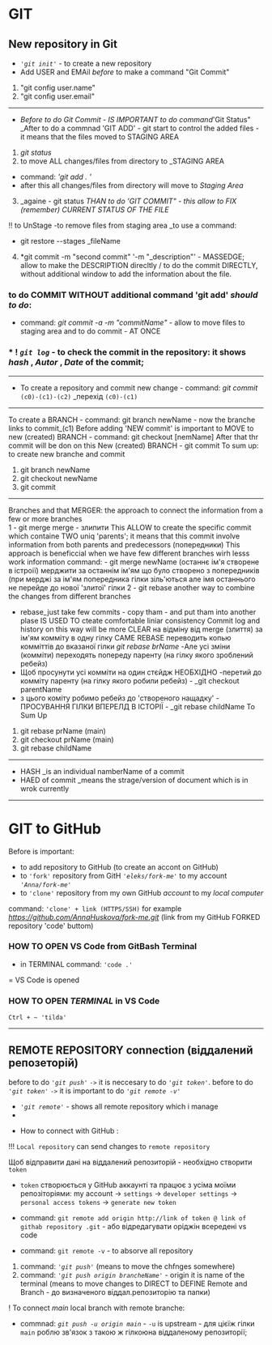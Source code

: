 # GIT

## New repository in Git
- _`'git init'`_ - to create a new repository 
- Add USER and EMAil _before_ to make a command "Git Commit"
1. "git config user.name"
2. "git config user.email"
-----------------------------

- _Before to do Git Commit - IS IMPORTANT to do command_'Git Status"
_After to do a commnad 'GIT ADD' - git start to control the added files - it means that the files moved to STAGING AREA
1. _git status_
2. to move ALL changes/files from directory to _STAGING AREA
* command: _'git add . '_
* after this all changes/files from directory will move to _Staging Area_
3. _againe - git status
_THAN to do 'GIT COMMIT" - this allow to FIX (remember) CURRENT STATUS OF THE FILE_

!! to UnStage -to remove files from staging area _to use a command:
- git restore --stages _fileName

4. *git commit -m "second commit"
   '-m "_description"' - MASSEDGE; allow to make the DESCRIPTION direcltly / to do the commit DIRECTLY, without additional window to add the information about the file.
   
 ### to do COMMIT WITHOUT additional command 'git add' _should to do_:
 - command: _git commit -a -m "commitName"_ - allow to move files to staging area and to do commit - AT ONCE

### * ! _`git log`_ - to check the commit in the repository: it shows  _hash_  , _Autor_  , _Date_   of the commit;  
 
-----------------------
- To create a repository and commit new change - command: _git commit_ `(c0)-(c1)-(c2)`
_перехід `(c0)-(c1)`
-------------
To create a BRANCH - command: git branch newName - now the branche links to commit_(c1)
Before adding 'NEW commit' is important to MOVE to new (created) BRANCH - command: git checkout [nemName]
After that thr commit will be don on this New (created) BRANCH - git commit
To sum up: to create new branche and commit
1. git branch newName
2. git checkout newName 
3. git commit
-------------------
Branches and that MERGER: the approach to connect the information from a few or more branches  
1 - git merge 
merge - злипити 
This ALLOW to create the specific commit which containe TWO uniq 'parents'; it means that this commit involve information from both parents and predecessors (попередники)
This approach is beneficcial when we have few different branches wirh lesss work information
command: - git merge newName (останнє ім'я створене в істроії)
мерджити за останнім ім'ям що було створено з попередників (при мерджі за ім'ям попередника гілки зіль'ються але імя останнього не перейде до нової 'злитої' гілки
2 - git rebase
another way to combine the changes from different branches
- rebase_just take few commits - copy tham - and put tham into another plase 
IS USED TO cteate comfortable liniar consistency
Commit log and history on this way will be more CLEAR
на відміну від merge (злиття) за ім'ям комміту в одну гілку САМЕ REBASE переводить копью комміттів до вказаної гілки _git rebase brName_ 
-Але усі зміни (комміти) переходять попереду паренту (на гілку якого зроблений ребейз)
- Щоб просунути усі комміти на один стєйдж НЕОБХІДНО
-перетий до комміту паренту (на гілку якого робили ребейз) - _git checkout parentName
- з цього коміту робимо ребейз до 'створеного нащадку' - ПРОСУВАННЯ ГІЛКИ ВПЕРЕЛД В ІСТОРІЇ - _git rebase childName
To Sum Up
1. git rebase prName (main)
2. git checkout prName (main)
3. git rebase childName
--------------------------------
- HASH _is an individual namberName of a commit
- HAED of commit _means the strage/version of document which is in wrok currently
--------------------------------

# GIT to GitHub
Before is important:
* to add repository to GitHub (to create an accont on GitHub)
* to `'fork'` repository from GitH _`'eleks/fork-me'`_ to my account _`'Anna/fork-me'`_
* to `'clone'` repository from my own GitHub _account_ to my _local computer_

command: `'clone' + link (HTTPS/SSH)` for example _https://github.com/AnnaHuskova/fork-me.git_ (link from my GitHub FORKED repository 'code' buttom)

### HOW TO OPEN VS Code from GitBash Terminal
- in TERMINAL command: `'code .'`

= VS Code is opened

### HOW TO OPEN _TERMINAL_ in VS Code
`Ctrl + ~ 'tilda'`

----------------------
## REMOTE REPOSITORY connection (віддалений репозеторій)
before to do _`'git push'`_  `->`  it is neccesary to do _`'git token'`_.
before to do _`'git token'`_  `->`  it is important to do _`'git remote -v'`_
* _`'git remote'`_ - shows all remote repository which i manage
* 

- How to connect with GitHub :

!!! `Local repository` can send changes to `remote repository`

Щоб відправити дані на віддалений репозиторій - необхідно створити `token`

 - `token` створюється у GitHub аккаунті та працює з усіма моїми репозіторіями: my account -> `settings` -> `developer settings` -> `personal access tokens` -> `generate new token`

- command: `git remote add origin http://link of token @ link of githab repository .git` - або відредагувати оріджін всередені vs code
- command: `git remote -v` - to absorve all repository 


 1. command: _`'git push'`_ (means to move the chfnges somewhere)
 2. command: _`'git push origin brancheName'`_ - origin it is name of the terminal (means to move changes to DIRECT to DEFINE Remote and Branch - до визначеного віддал.репозиторію та папки) 

! To connect _main_ local branch with remote branche:
- commnad: _`git push -u origin main`_ - `-u` is upstream - для цієїж гілки `main` роблю зв'язок з такою ж гілкоюна віддаленому репозиторії;

















